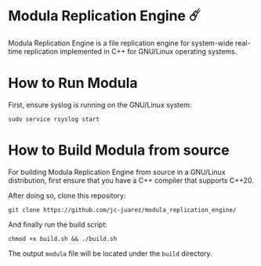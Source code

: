 # Modula Replication Engine ☄️

Modula Replication Engine is a file replication engine for system-wide real-time replication implemented in C++ for GNU/Linux operating systems.

How to Run Modula
==========

First, ensure syslog is running on the GNU/Linux system:
```shell
sudo service rsyslog start
```

How to Build Modula from source
==========

For building Modula Replication Engine from source in a GNU/Linux distribution, first ensure that you have a C++ compiler that supports C++20.

After doing so, clone this repository:
```shell
git clone https://github.com/jc-juarez/modula_replication_engine/
```
And finally run the build script:
```shell
chmod +x build.sh && ./build.sh
```
The output `modula` file will be located under the `build` directory.
